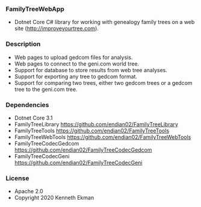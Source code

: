 ### FamilyTreeWebApp
- Dotnet Core C# library for working with genealogy family trees on a web site (http://improveyourtree.com).

### Description
- Web pages to upload gedcom files for analysis.
- Web pages to connect to the geni.com world tree.
- Support for database to store results from web tree analyses.
- Support for exporting any tree to gedcom format.
- Support for comparing two trees, either two gedcom trees or a gedcom tree to the geni.com tree.

### Dependencies
- Dotnet Core 3.1
- FamilyTreeLibrary https://github.com/endian02/FamilyTreeLibrary
- FamilyTreeTools https://github.com/endian02/FamilyTreeTools
- FamilyTreeWebTools https://github.com/endian02/FamilyTreeWebTools
- FamilyTreeCodecGedcom https://github.com/endian02/FamilyTreeCodecGedcom
- FamilyTreeCodecGeni https://github.com/endian02/FamilyTreeCodecGeni

### License 
- Apache 2.0
- Copyright 2020 Kenneth Ekman